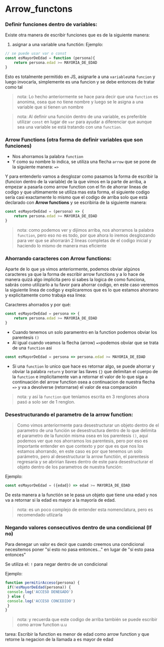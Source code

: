 # Arrow_functons

### Definir funciones dentro de variables: 
Existe otra manera de escribir funciones que es de la siguiente manera:

1. asignar a una variable una functión:
Ejemplo:
```js
// se puede usar var o const
const esMayorDeEdad = function (persona){
	return persona.edad >= MAYORIA_DE_EDAD
} 
```

Esto es totalmente permitido en JS, asignarle a una ```variable```una ```funcion``` y luego invocarla, simplemente es una funcion y se debe entonces de tratar como tal

>nota: Lo hecho anteriormente se hace para decir que una ```function``` es anonima, osea que no tiene nombre y luego se le asigna a una variable que si tienen un nombre

>nota: Al definir una función dentro de una variable, es preferible utilizar ```const``` en lugar de ```var``` para ayudar a diferenciar que aunque sea una variable se está tratando con una ```function```.

### Arrow Functions (otra forma de definir variables que son funciones)

* Nos ahorramos la palabra ```function``` 
* Y como su nombre lo indica, se utiliza una flecha ```arrow``` que se pone de la siguiente manera: ``` => ```

Y para entenderlo vamos a desglozar como pasamos la forma de escribir la (funcion dentro de la variable) de la que vimos en la parte de arriba, a empezar a pasarla como arrow function con el fin de ahorrar lineas de codigo y que ultimamente se utiliza mas esta forma, el siguiente codigo sería casi exactamente lo mismo que el codigo de arriba solo que está declarado con **Arrow functions** y se escribiria de la siguiente manera:
```js
const esMayorDeEdad = (persona) => {
	return persona.edad >= MAYORIA_DE_EDAD
} 
``` 

>nota: como podemos ver y dijimos arriba, nos ahorramos la palabra ```function```, pero eso no es todo, por que ahora lo iremos desglozando para ver que se ahorrarán 2 lineas completas de el codigo inicial y haciendo lo mismo de manera mas eficiente

### Ahorrando caracteres con Arrow functions:

Aparte de lo que ya vimos anteriormente, podemos obviar algúnos caracteres ya que la forma de escribir arrow functions y a lo hace de manera quizá algo implicita pero si sabes la logica de como funciona, sabrás como utilizarlo a tu favor para ahorrar codigo, en este caso veremos la siguiente linea de codigo y explicaremos que es lo que estamos ahorrano y explicitamente como trabaja esa linea:

Caracteres ahorrados y por qué:

```js
const esMayorDeEdad = persona => {
	return persona.edad >= MAYORIA_DE_EDAD
}
```

* Cuando tenemos un solo paramentro en la function podemos obviar los parentesís ```()```
* Al igual cuando veamos la flecha (arrow) ```=>```podemos obviar que se trata de una ```function``` asi 

```js
const esMayorDeEdad = persona => persona.edad >= MAYORIA_DE_EDAD
```
* Si una ```function``` lo unico que hace es retornar algo, se puede ahorrar y obviar la palabra ```return``` y borrar las llaves ```{}``` que delimitan el cuerpo de la ```function``` e implicitamente van a retornar el valor de lo que siga a continuación del arrow function osea a continuacion de nuestra flecha ```=>``` y va a devolverse (retornarse) el valor de esa comparación 

>nota: y así la ```function``` que teníamos escrita en 3 renglones ahora pasó a solo ser de 1 renglon.

### Desestructurando el parametro de la arrow function:

> Como vimos anteriormente para desestructurar un objeto dentro de el parametro de una función se desestructura dentro de lo que delimita el parametro de la función misma osea en los parentesis ```()```, aquí podemos ver que nos ahorramos los parentesis, pero por eso es importante entender en que contexto y por que es que nos los estamos ahorrando, en este caso es por que tenemos un solo parámetro, pero al desestructurar la arrow functión, el parentesis regresaría y se abririan llaves dentro de este para desestructurar el objeto dentro de los parametros de nuestra función:

Ejemplo: 
```js
const esMayorDeEdad = ({edad}) => edad >= MAYORIA_DE_EDAD
```

De esta manera a la functión se le pasa un objeto que tiene una edad y nos va a retornar si la edad es mayor a la mayoría de edad.

>nota: es un poco complejo de entender esta nomenclatura, pero es recomendado utlizarla

### Negando valores consecutivos dentro de una condicional (If no)

Para denegar un valor es decir que cuando creemos una condicional necesitemos poner "sí esto no pasa entonces..." en lugar de "sí esto pasa entonces"

Se utiliza el: ```!``` para negar dentro de un condicional 

Ejemplo: 

```js
function permitirAcceso(persona) {
 if(!esMayorDeEdad(persona)) {
 console.log('ACCESO DENEGADO')
 } else { 
 console.log('ACCESO CONCEDIDO')
 }
}
```
>nota: y recuerda que este codigo de arriba también se puede escribir como arrow function u.u 

tarea:
Escribir la function es menor de edad como arrow function y que retorne la negacion de la llamada a es mayor de edad 